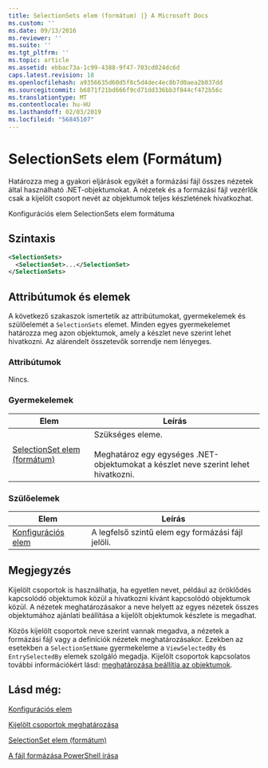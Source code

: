 ```yaml
---
title: SelectionSets elem (formátum) |} A Microsoft Docs
ms.custom: ''
ms.date: 09/13/2016
ms.reviewer: ''
ms.suite: ''
ms.tgt_pltfrm: ''
ms.topic: article
ms.assetid: ebbac73a-1c99-4388-9f47-703cd024dc6d
caps.latest.revision: 18
ms.openlocfilehash: a9356635d60d5f8c5d4dec4ec8b7d0aea2b037dd
ms.sourcegitcommit: b6871f21bd666f9cd71dd336bb3f844cf472b56c
ms.translationtype: MT
ms.contentlocale: hu-HU
ms.lasthandoff: 02/03/2019
ms.locfileid: "56845107"
---
```

# <a name="selectionsets-element-format"></a>SelectionSets elem (Formátum)

Határozza meg a gyakori eljárások egyikét a formázási fájl összes nézetek által használható .NET-objektumokat. A nézetek és a formázási fájl vezérlők csak a kijelölt csoport nevét az objektumok teljes készletének hivatkozhat.

Konfigurációs elem SelectionSets elem formátuma

## <a name="syntax"></a>Szintaxis

```xml
<SelectionSets>
  <SelectionSet>...</SelectionSet>
</SelectionSets>
```

## <a name="attributes-and-elements"></a>Attribútumok és elemek

A következő szakaszok ismertetik az attribútumokat, gyermekelemek és szülőelemét a `SelectionSets` elemet. Minden egyes gyermekelemet határozza meg azon objektumok, amely a készlet neve szerint lehet hivatkozni. Az alárendelt összetevők sorrendje nem lényeges.

### <a name="attributes"></a>Attribútumok

Nincs.

### <a name="child-elements"></a>Gyermekelemek

|Elem|Leírás|
|-------------|-----------------|
|[SelectionSet elem (formátum)](./selectionset-element-format.md)|Szükséges eleme.<br /><br /> Meghatároz egy egységes .NET-objektumokat a készlet neve szerint lehet hivatkozni.|

### <a name="parent-elements"></a>Szülőelemek

|Elem|Leírás|
|-------------|-----------------|
|[Konfigurációs elem](./configuration-element-format.md)|A legfelső szintű elem egy formázási fájl jelöli.|

## <a name="remarks"></a>Megjegyzés

Kijelölt csoportok is használhatja, ha egyetlen nevet, például az öröklődés kapcsolódó objektumok közül a hivatkozni kívánt kapcsolódó objektumok közül. A nézetek meghatározásakor a neve helyett az egyes nézetek összes objektumához ajánlati beállítása a kijelölt objektumok készlete is megadhat.

Közös kijelölt csoportok neve szerint vannak megadva, a nézetek a formázási fájl vagy a definíciók nézetek meghatározásakor. Ezekben az esetekben a `SelectionSetName` gyermekeleme a `ViewSelectedBy` és `EntrySelectedBy` elemek szolgáló megadja. Kijelölt csoportok kapcsolatos további információkért lásd: [meghatározása beállítja az objektumok](./defining-selection-sets.md).

## <a name="see-also"></a>Lásd még:

[Konfigurációs elem](./configuration-element-format.md)

[Kijelölt csoportok meghatározása](./defining-selection-sets.md)

[SelectionSet elem (formátum)](./selectionset-element-format.md)

[A fájl formázása PowerShell írása](./writing-a-powershell-formatting-file.md)
